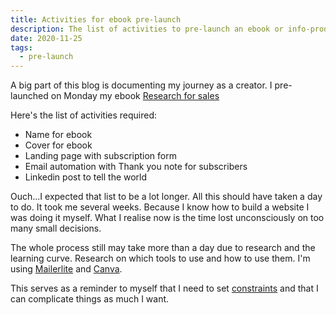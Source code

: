```yaml
---
title: Activities for ebook pre-launch
description: The list of activities to pre-launch an ebook or info-product is actually small. 
date: 2020-11-25
tags:
  - pre-launch
---
```

A big part of this blog is documenting my journey as a creator. I pre-launched on Monday my ebook [Research for sales](https://www.subscribepage.com/researchforsales)

Here's the list of activities required:
- Name for ebook
- Cover for ebook
- Landing page with subscription form
- Email automation with Thank you note for subscribers
- Linkedin post to tell the world

Ouch...I expected that list to be a lot longer. All this should have taken a day to do. It took me several weeks. Because I know how to build a website I was doing it myself. What I realise now is the time lost unconsciously on too many small decisions. 

The whole process still may take more than a day due to research and the learning curve. Research on which tools to use and how to use them. I'm using [Mailerlite](https://www.mailerlite.com/) and [Canva](https://www.canva.com/).

This serves as a reminder to myself that I need to set [constraints](https://ameneres.com/post/settingconstrains) and that I can complicate things as much I want.
